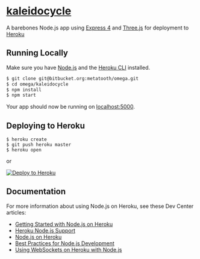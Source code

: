 # [kaleidocycle](https://kaleidocycle.metatooth.com)

A barebones Node.js app using [Express 4](http://expressjs.com/) and [Three.js](http://threejs.org/) for deployment to [Heroku](http://heroku.com/)

## Running Locally

Make sure you have [Node.js](http://nodejs.org/) and the [Heroku CLI](https://cli.heroku.com/) installed.

```sh
$ git clone git@bitbucket.org:metatooth/omega.git
$ cd omega/kaleidocycle
$ npm install
$ npm start
```

Your app should now be running on [localhost:5000](http://localhost:5000/).

## Deploying to Heroku

```
$ heroku create
$ git push heroku master
$ heroku open
```
or

[![Deploy to Heroku](https://www.herokucdn.com/deploy/button.png)](https://heroku.com/deploy)

## Documentation

For more information about using Node.js on Heroku, see these Dev Center articles:

- [Getting Started with Node.js on Heroku](https://devcenter.heroku.com/articles/getting-started-with-nodejs)
- [Heroku Node.js Support](https://devcenter.heroku.com/articles/nodejs-support)
- [Node.js on Heroku](https://devcenter.heroku.com/categories/nodejs)
- [Best Practices for Node.js Development](https://devcenter.heroku.com/articles/node-best-practices)
- [Using WebSockets on Heroku with Node.js](https://devcenter.heroku.com/articles/node-websockets)

